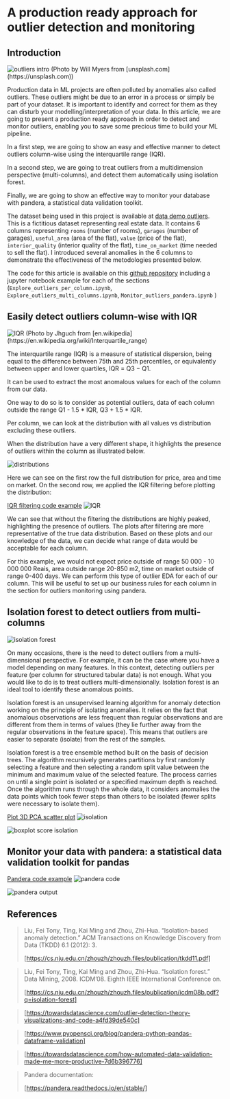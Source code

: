 # A production ready approach for outlier detection and monitoring


## Introduction

<img src="images/will-myers-ku_ttDpqIVc-unsplash.jpg" alt="outliers intro" title="Outliers"/>
(Photo by Will Myers from [unsplash.com](https://unsplash.com))

Production data in ML projects are often polluted by anomalies also called outliers.
These outliers might be due to an error in a process or simply be part of your dataset. It is important
to identify and correct for them as they can disturb your modelling/interpretation of your data.
In this article, we are going to present a production ready approach in order to detect and monitor outliers,
enabling you to save some precious time to build your ML pipeline.

In a first step, we are going to show an easy and effective manner to detect outliers column-wise using the interquartile range (IQR).

In a second step, we are going to treat outliers from a multidimension perspective (multi-columns),
and detect them automatically using isolation forest.

Finally, we are going to show an effective way to monitor your database with pandera, a statistical data validation toolkit.

The dataset being used in this project is available at [data demo outliers](https://github.com/vbelz/Outliers_detection/tree/main/data). This is a fictitious dataset representing real estate data.
It contains 6 columns representing `rooms` (number of rooms), `garages` (number of garages), `useful_area` (area of the flat), `value` (price of the flat), `interior_quality` (interior quality of the flat), `time_on_market` (time needed to sell the flat). I introduced several anomalies in the 6 columns to demonstrate the effectiveness of the metodologies presented below.

The code for this article is available on this [github repository](https://github.com/vbelz/Outliers_detection)
including a jupyter notebook example for each of the sections (`Explore_outliers_per_column.ipynb`,
`Explore_outliers_multi_columns.ipynb`, `Monitor_outliers_pandera.ipynb`  )

## Easily detect outliers column-wise with IQR

<img src="images/IQR.png" alt="IQR" title="IQR"/>
(Photo by Jhguch from [en.wikipedia](https://en.wikipedia.org/wiki/Interquartile_range)

The interquartile range (IQR) is a measure of statistical dispersion, being equal to the difference between 75th and 25th percentiles,
or equivalently between upper and lower quartiles, IQR = Q3 − Q1.

It can be used to extract the most anomalous values for each of the column from our data.

One way to do so is to consider as potential outliers, data of each column outside the range Q1 - 1.5 * IQR, Q3 + 1.5 * IQR.

Per column, we can look at the distribution with all values vs distribution excluding these outliers.

When the distribution have a very different shape, it highlights the presence of outliers within the column as illustrated below.

<img src="images/distributions.png" alt="distributions" title="distributions"/>

Here we can see on the first row the full distribution for price, area and time on market. On the second row, we applied the IQR filtering before
plotting the distribution:

[IQR filtering code example](https://gist.github.com/vbelz/8a09ff54ed740b71bf8aafeaa009d193)
<img src="images/IQR_example.py.png" alt="IQR" title="IQR"/>

We can see that without the filtering the distributions are highly peaked, highlighting the presence of outliers.
The plots after filtering are more representative of the true data distribution. Based on these plots and our knowledge of the data, we can decide what range of data would be acceptable for each column.

For this example, we would not expect price outside of range 50 000 - 10 000 000 Reais, area outside range 20-850 m2, time on market outside of range
0-400 days. We can perform this type of outlier EDA for each of our column. This will be useful to set up our business rules for each column in the
section for outliers monitoring using pandera.


## Isolation forest to detect outliers from multi-columns

<img src="images/plot_isolation_forest_varying_threshold.gif" alt="isolation forest" title="isolation forest"/>

On many occasions, there is the need to detect outliers from a multi-dimensional perspective. For example, it can be the case where you have a model depending on
many features. In this context, detecting outliers per feature (per column for structured tabular data) is not enough. What you would like to do is to treat outliers multi-dimensionally. Isolation forest is an ideal tool to identify these anomalous points.

Isolation forest is an unsupervised learning algorithm for anomaly detection working on the principle of isolating anomalies. It relies on the fact that anomalous observations are less frequent than regular observations and are different from them in terms of values (they lie further away from the regular observations in the feature space). This means that outliers are easier to separate (isolate) from the rest of the samples.

Isolation forest is a tree ensemble method built on the basis of decision trees. The algorithm recursively generates partitions by first randomly selecting a feature and then selecting a random split value between the minimum and maximum value of the selected feature. The process carries on until a single point is isolated or a specified maximum depth is reached. Once the algorithm runs through the whole data, it considers anomalies the data points which took fewer steps than others to be isolated (fewer splits were necessary to isolate them).

[Plot 3D PCA scatter plot](https://gist.github.com/vbelz/b26564b0b68bf271ed9cfc995f49828c)
<img src="images/isolation_example.py.png" alt="isolation" title="isolation"/>

<img src="images/boxplot_score.png" alt="boxplot score isolation" title="boxplot score isolation"/>


## Monitor your data with pandera: a statistical data validation toolkit for pandas

[Pandera code example](https://gist.github.com/vbelz/c8fd3bc85932ca0d9bfb270e985d9f91)
<img src="images/Pandera_example.py.png" alt="pandera code" title="pandera code"/>

<img src="images/example_pandera.png" alt="pandera output" title="pandera output"/>

## References

>Liu, Fei Tony, Ting, Kai Ming and Zhou, Zhi-Hua. “Isolation-based anomaly detection.” ACM Transactions on Knowledge Discovery from Data (TKDD) 6.1 (2012): 3.
>
>[https://cs.nju.edu.cn/zhouzh/zhouzh.files/publication/tkdd11.pdf]

>Liu, Fei Tony, Ting, Kai Ming and Zhou, Zhi-Hua. “Isolation forest.” Data Mining, 2008. ICDM’08. Eighth IEEE International Conference on.
>
>[https://cs.nju.edu.cn/zhouzh/zhouzh.files/publication/icdm08b.pdf?q=isolation-forest]

>
>
>[https://towardsdatascience.com/outlier-detection-theory-visualizations-and-code-a4fd39de540c]

>
>
>[https://www.pyopensci.org/blog/pandera-python-pandas-dataframe-validation]

>
>
>[https://towardsdatascience.com/how-automated-data-validation-made-me-more-productive-7d6b396776]

> Pandera documentation:
>
> [https://pandera.readthedocs.io/en/stable/]
